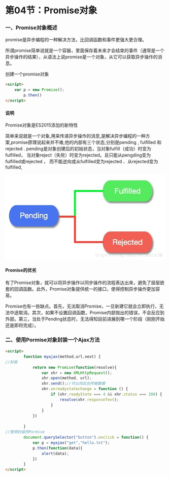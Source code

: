 # 第04节：Promise对象

### 一、Promise对象概述

promise是异步编程的一种解决方法，比回调函数和事件更强大更合理。

所谓promise简单说就是一个容器，里面保存着未来才会结束的事件（通常是一个异步操作的结果），从语法上说promise是一个对象，从它可以获取异步操作的消息。

创建一个promise对象
``` html
<script>
    var p = new Promise(); 
        p.then()
</script>
```


#### 说明

Promise对象是ES2015添加的新特性

简单来说就是一个对象,用来传递异步操作的消息,是解决异步编程的一种方 案,promise原理说起来并不难,他的内部有三个状态,分别是pending , fulfilled 和 rejected . pending是对象创建后的初始状态，当对象fulfill（成功）时变为fulfilled， 当对象reject（失败）时变为rejected。且只能从pengding变为fulfilled或rejected ， 而不能逆向或从fulfilled变为rejected 、从rejected变为fulfilled,

![教务管理系统示意图](../../images/0804_promise.jpg)

 
#### Promise的优劣


有了Promise对象，就可以将异步操作以同步操作的流程表达出来，避免了层层嵌套的回调函数。此外，Promise对象提供统一的接口，使得控制异步操作更加容易。 

Promise也有一些缺点。首先，无法取消Promise，一旦新建它就会立即执行，无法中途取消。其次，如果不设置回调函数，Promise内部抛出的错误，不会反应到外部。第三，当处于Pending状态时，无法得知目前进展到哪一个阶段（刚刚开始还是即将完成）。



### 二、使用Pormise对象封装一个Ajax方法
 
``` html
<script>
        function myajax(method,url,next) {
//封装
            return new Promise(function(resolve){
                var xhr = new XMLHttpRequest();
                xhr.open(method, url);
                xhr.send();//可以向后台传输数据
                xhr.onreadystatechange = function () {
                    if (xhr.readyState === 4 && xhr.status === 200) {
                        resolve(xhr.responseText);
                    }
                }
            })

        }
//使用封装的Pormise
        document.querySelector("button").onclick = function() {
            var p = myajax("get","hello.txt");
            p.then(function(data){
                alert(data);
            })
        }
</script>
```